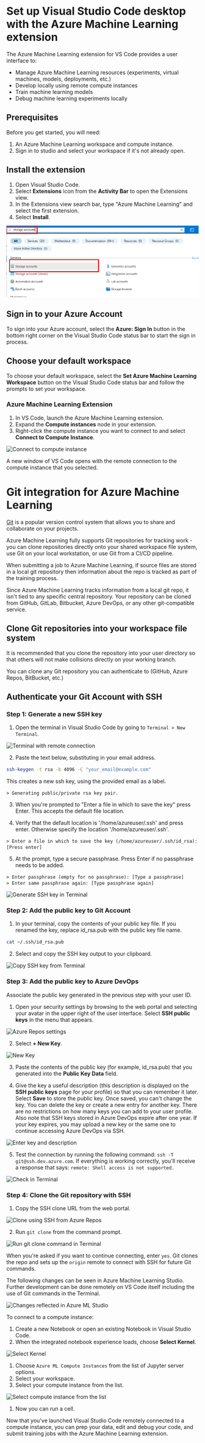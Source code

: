 # Set up Visual Studio Code desktop with the Azure Machine Learning extension

The Azure Machine Learning extension for VS Code provides a user interface to:

- Manage Azure Machine Learning resources (experiments, virtual machines, models, deployments, etc.)
- Develop locally using remote compute instances
- Train machine learning models
- Debug machine learning experiments locally

## Prerequisites

Before you get started, you will need:

1. An Azure Machine Learning workspace and compute instance.
1. Sign in to studio and select your workspace if it's not already open.

## Install the extension

1. Open Visual Studio Code.
1. Select **Extensions** icon from the **Activity Bar** to open the Extensions view.
1. In the Extensions view search bar, type "Azure Machine Learning" and select the first extension.
1. Select **Install**.

![Extension Installation](https://github.com/Soham0779/AzureML-Designer-Deployment/blob/main/media/storage-account-1.png?raw=true)


## Sign in to your Azure Account

To sign into your Azure account, select the **Azure: Sign In** button in the bottom right corner on the Visual Studio Code status bar to start the sign in process.

## Choose your default workspace

To choose your default workspace, select the **Set Azure Machine Learning Workspace** button on the Visual Studio Code status bar and follow the prompts to set your workspace.

### Azure Machine Learning Extension

1. In VS Code, launch the Azure Machine Learning extension.
1. Expand the **Compute instances** node in your extension.
1. Right-click the compute instance you want to connect to and select **Connect to Compute Instance**.

![Connect to compute instance](<media/2023-06-12 (1).png>)

A new window of VS Code opens with the remote connection to the compute instance that you selected.

# Git integration for Azure Machine Learning

[Git](https://git-scm.com/) is a popular version control system that allows you to share and collaborate on your projects.

Azure Machine Learning fully supports Git repositories for tracking work - you can clone repositories directly onto your shared workspace file system, use Git on your local workstation, or use Git from a CI/CD pipeline.

When submitting a job to Azure Machine Learning, if source files are stored in a local git repository then information about the repo is tracked as part of the training process.

Since Azure Machine Learning tracks information from a local git repo, it isn't tied to any specific central repository. Your repository can be cloned from GitHub, GitLab, Bitbucket, Azure DevOps, or any other git-compatible service.

## Clone Git repositories into your workspace file system

It is recommended that you clone the repository into your user directory so that others will not make collisions directly on your working branch.

You can clone any Git repository you can authenticate to (GitHub, Azure Repos, BitBucket, etc.)

## Authenticate your Git Account with SSH

### Step 1: Generate a new SSH key

1. Open the terminal in Visual Studio Code by going to `Terminal > New Terminal`.

![Terminal with remote connection](<media/2023-06-12 (2).png>)

2. Paste the text below, substituting in your email address.

```bash
ssh-keygen -t rsa -b 4096 -C "your_email@example.com"
```

This creates a new ssh key, using the provided email as a label.

```
> Generating public/private rsa key pair.
```

3. When you're prompted to "Enter a file in which to save the key" press Enter. This accepts the default file location.

4. Verify that the default location is '/home/azureuser/.ssh' and press enter. Otherwise specify the location '/home/azureuser/.ssh'.

```
> Enter a file in which to save the key (/home/azureuser/.ssh/id_rsa): [Press enter]
```

5. At the prompt, type a secure passphrase. Press Enter if no passphrase needs to be added.

```
> Enter passphrase (empty for no passphrase): [Type a passphrase]
> Enter same passphrase again: [Type passphrase again]
```

![Generate SSH key in Terminal](<media/2023-06-12 (3).png>)

### Step 2: Add the public key to Git Account

1. In your terminal, copy the contents of your public key file. If you renamed the key, replace id_rsa.pub with the public key file name.

```bash
cat ~/.ssh/id_rsa.pub
```

2. Select and copy the SSH key output to your clipboard.

![Copy SSH key from Terminal](<media/2023-06-12 (5).png>)

### Step 3: Add the public key to Azure DevOps

Associate the public key generated in the previous step with your user ID.

1. Open your security settings by browsing to the web portal and selecting your avatar in the upper right of the
   user interface. Select **SSH public keys** in the menu that appears.

![Azure Repos settings](<media/2023-06-12 (6).png>)

2. Select **+ New Key**.

![New Key](<media/2023-06-12 (7).png>)

3. Paste the contents of the public key (for example, id_rsa.pub) that you generated into the **Public Key Data** field.

4. Give the key a useful description (this description is displayed on the **SSH public keys** page for your profile) so that you can remember it later. Select **Save** to store the public key.
   Once saved, you can't change the key. You can delete the key or create a new entry for another key. There are no restrictions on how many keys you can add to your user profile. Also note that SSH keys stored in Azure DevOps expire after one year. If your key expires, you may upload a new key or the same one to continue accessing Azure DevOps via SSH.

![Enter key and description](<media/2023-06-12 (8).png>)

5. Test the connection by running the following command: `ssh -T git@ssh.dev.azure.com`.
   If everything is working correctly, you'll receive a response that says: `remote: Shell access is not supported.`

![Check in Terminal](<media/2023-06-12 (9).png>)

### Step 4: Clone the Git repository with SSH

1. Copy the SSH clone URL from the web portal.

![Clone using SSH from Azure Repos](<media/2023-06-12 (10).png>)

2. Run `git clone` from the command prompt.

![Run git clone command in Terminal](<media/2023-06-12 (12).png>)

When you're asked if you want to continue connecting, enter `yes`. Git clones the repo and sets up the `origin` remote to connect with SSH for future Git commands.

The following changes can be seen in Azure Machine Learning Studio. Further development can be done remotely on VS Code itself including the use of Git commands in the Terminal.

![Changes reflected in Azure ML Studio](media/2023-06-13.png)

To connect to a compute instance:

1. Create a new Notebook or open an existing Notebook in Visual Studio Code.
1. When the integrated notebook experience loads, choose **Select Kernel**.

![Select Kernel](<media/2023-06-13 (1).png>)

1. Choose `Azure ML Compute Instances` from the list of Jupyter server options.
1. Select your workspace.
1. Select your compute instance from the list.

![Select compute instance from the list](<media/2023-06-13 (2).png>)

1. Now you can run a cell.

Now that you've launched Visual Studio Code remotely connected to a compute instance, you can prep your data, edit and debug your code, and submit training jobs with the Azure Machine Learning extension.
